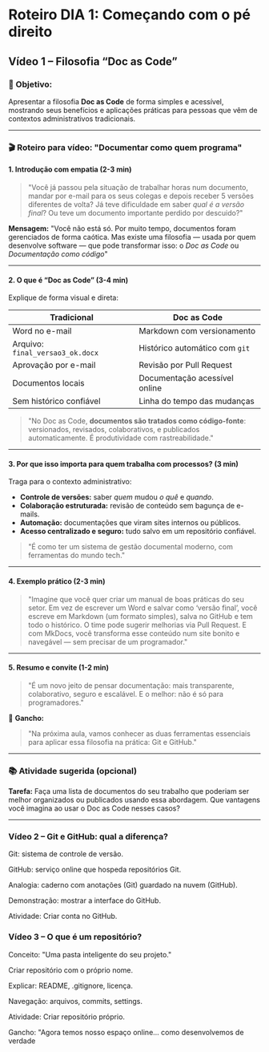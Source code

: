 # Roteiro DIA 1: Começando com o pé direito

## Vídeo 1 – Filosofia “Doc as Code”

### 🎯 Objetivo:

Apresentar a filosofia **Doc as Code** de forma simples e acessível, mostrando seus benefícios e aplicações práticas para pessoas que vêm de contextos administrativos tradicionais.

---

### 🎬 Roteiro para vídeo: "Documentar como quem programa"

#### 1. **Introdução com empatia (2-3 min)**

> "Você já passou pela situação de trabalhar horas num documento, mandar por e-mail para os seus colegas e depois receber 5 versões diferentes de volta? Já teve dificuldade em saber *qual é a versão final*? Ou teve um documento importante perdido por descuido?"

**Mensagem:** "Você não está só. Por muito tempo, documentos foram gerenciados de forma caótica. Mas existe uma filosofia — usada por quem desenvolve software — que pode transformar isso: o *Doc as Code* ou *Documentação como código*"

---

#### 2. **O que é “Doc as Code” (3-4 min)**

Explique de forma visual e direta:

| Tradicional                      | Doc as Code                    |
| -------------------------------- | ------------------------------ |
| Word no e-mail                   | Markdown com versionamento     |
| Arquivo: `final_versao3_ok.docx` | Histórico automático com `git` |
| Aprovação por e-mail             | Revisão por Pull Request       |
| Documentos locais                | Documentação acessível online  |
| Sem histórico confiável          | Linha do tempo das mudanças    |

> "No Doc as Code, **documentos são tratados como código-fonte**: versionados, revisados, colaborativos, e publicados automaticamente. É produtividade com rastreabilidade."

---

#### 3. **Por que isso importa para quem trabalha com processos? (3 min)**

Traga para o contexto administrativo:

* **Controle de versões:** saber *quem* mudou *o quê* e *quando*.
* **Colaboração estruturada:** revisão de conteúdo sem bagunça de e-mails.
* **Automação:** documentações que viram sites internos ou públicos.
* **Acesso centralizado e seguro:** tudo salvo em um repositório confiável.

> "É como ter um sistema de gestão documental moderno, com ferramentas do mundo tech."

---

#### 4. **Exemplo prático (2-3 min)**

> "Imagine que você quer criar um manual de boas práticas do seu setor. Em vez de escrever um Word e salvar como ‘versão final’, você escreve em Markdown (um formato simples), salva no GitHub e tem todo o histórico. O time pode sugerir melhorias via Pull Request. E com MkDocs, você transforma esse conteúdo num site bonito e navegável — sem precisar de um programador."

---

#### 5. **Resumo e convite (1-2 min)**

> "É um novo jeito de pensar documentação: mais transparente, colaborativo, seguro e escalável. E o melhor: não é só para programadores."

📌 **Gancho:**

> "Na próxima aula, vamos conhecer as duas ferramentas essenciais para aplicar essa filosofia na prática: Git e GitHub."

---

### 📚 Atividade sugerida (opcional)

**Tarefa:** Faça uma lista de documentos do seu trabalho que poderiam ser melhor organizados ou publicados usando essa abordagem. Que vantagens você imagina ao usar o Doc as Code nesses casos?

---

### Vídeo 2 – Git e GitHub: qual a diferença?

Git: sistema de controle de versão.

GitHub: serviço online que hospeda repositórios Git.

Analogia: caderno com anotações (Git) guardado na nuvem (GitHub).

Demonstração: mostrar a interface do GitHub.

Atividade: Criar conta no GitHub.

### Vídeo 3 – O que é um repositório?

Conceito: "Uma pasta inteligente do seu projeto."

Criar repositório com o próprio nome.

Explicar: README, .gitignore, licença.

Navegação: arquivos, commits, settings.

Atividade: Criar repositório próprio.

Gancho: "Agora temos nosso espaço online... como desenvolvemos de verdade